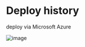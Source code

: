 # Deploy history
deploy via Microsoft Azure

![image](https://github.com/user-attachments/assets/1ddf4e50-9471-4596-9b0c-6662c7868e8d)
